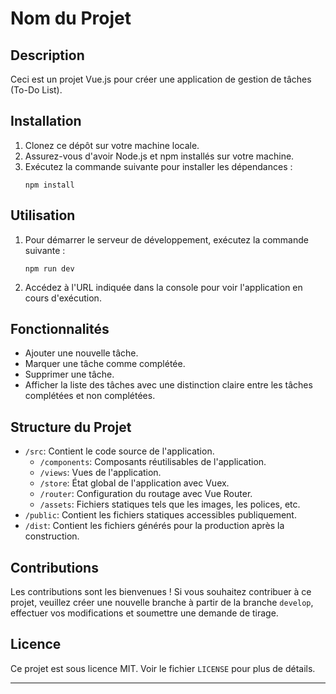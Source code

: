 # Nom du Projet

## Description
Ceci est un projet Vue.js pour créer une application de gestion de tâches (To-Do List).

## Installation
1. Clonez ce dépôt sur votre machine locale.
2. Assurez-vous d'avoir Node.js et npm installés sur votre machine.
3. Exécutez la commande suivante pour installer les dépendances :
    ```
    npm install
    ```

## Utilisation
1. Pour démarrer le serveur de développement, exécutez la commande suivante :
    ```
    npm run dev
    ```
2. Accédez à l'URL indiquée dans la console pour voir l'application en cours d'exécution.

## Fonctionnalités
- Ajouter une nouvelle tâche.
- Marquer une tâche comme complétée.
- Supprimer une tâche.
- Afficher la liste des tâches avec une distinction claire entre les tâches complétées et non complétées.

## Structure du Projet
- `/src`: Contient le code source de l'application.
  - `/components`: Composants réutilisables de l'application.
  - `/views`: Vues de l'application.
  - `/store`: État global de l'application avec Vuex.
  - `/router`: Configuration du routage avec Vue Router.
  - `/assets`: Fichiers statiques tels que les images, les polices, etc.
- `/public`: Contient les fichiers statiques accessibles publiquement.
- `/dist`: Contient les fichiers générés pour la production après la construction.

## Contributions
Les contributions sont les bienvenues ! Si vous souhaitez contribuer à ce projet, veuillez créer une nouvelle branche à partir de la branche `develop`, effectuer vos modifications et soumettre une demande de tirage.

## Licence
Ce projet est sous licence MIT. Voir le fichier `LICENSE` pour plus de détails.

---